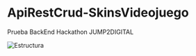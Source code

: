 # ApiRestCrud-SkinsVideojuego
Prueba BackEnd Hackathon JUMP2DIGITAL

![Estructura](https://github.com/Luiso-o/ApiRestCrud-SkinsVideojuego/assets/128043647/83ab4d0f-d9f3-4800-b722-633c4e6318e0)
